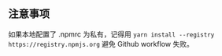 ## 注意事项

如果本地配置了 .npmrc 为私有，记得用 `yarn install --registry https://registry.npmjs.org` 避免 Github workflow 失败。